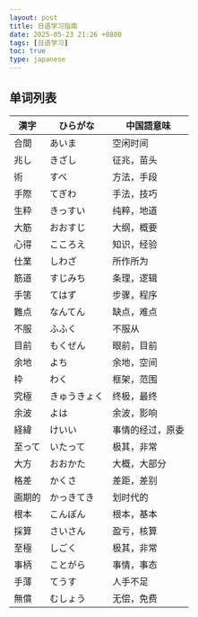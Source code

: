 ```yaml
---
layout: post
title: 日语学习指南
date: 2025-05-23 21:26 +0800
tags: [日语学习]
toc: true
type: japanese
---
```


## 单词列表

| 漢字       | ひらがな          | 中国語意味       |
|--------------|-----------------|----------------|
| 合間   | あいま      | 空闲时间           |
| 兆し   | きざし        | 征兆，苗头           |
| 術   | すべ       | 方法，手段 |
| 手際 | てぎわ   | 手法，技巧             |
| 生粋         | きっすい             | 纯粹，地道             |
| 大筋       | おおすじ             | 大纲，概要           |
| 心得         | こころえ           | 知识，经验           |
| 仕業         | しわざ       | 所作所为           |
| 筋道         | すじみち          | 条理，逻辑           |
| 手筈         | てはず          | 步骤，程序           |
| 難点         | なんてん       | 缺点，难点           |
| 不服         | ふふく          | 不服从           |
| 目前         | もくぜん          | 眼前，目前           |
| 余地         | よち          | 余地，空间           |
| 枠   | わく      | 框架，范围           |
| 究極   | きゅうきょく        | 终极，最终           |
| 余波   | よは       | 余波，影响 |
| 経緯 | けいい   | 事情的经过，原委             |
| 至って         | いたって             | 极其，非常             |
| 大方       | おおかた            | 大概，大部分           |
| 格差         | かくさ           | 差距，差别           |
| 画期的         | かっきてき       | 划时代的           |
| 根本         | こんぽん          | 根本，基本           |
| 採算         | さいさん          | 盈亏，核算           |
| 至極         | しごく       | 极其，非常           |
| 事柄         | ことがら          | 事情，事态           |
| 手薄         | てうす         | 人手不足           |
| 無償         | むしょう          | 无偿，免费           |